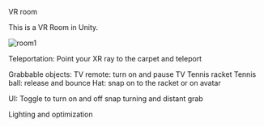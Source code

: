VR room

This is a VR Room in Unity.

![room1](https://user-images.githubusercontent.com/54521837/227373673-e435fa93-56d4-4b10-befd-b5c309104dd7.png)

Teleportation:
Point your XR ray to the carpet and teleport

Grabbable objects:
TV remote: turn on and pause TV
Tennis racket
Tennis ball: release and bounce
Hat: snap on to the racket or on avatar

UI:
Toggle to turn on and off snap turning and distant grab

Lighting and optimization
